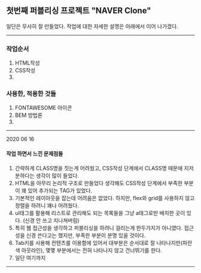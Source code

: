 ## 첫번째 퍼블리싱 프로젝트 "NAVER Clone"

일단은 무사히 잘 만들었다.
작업에 대한 자세한 설명은 아래에서 이어 나가겠다.

--------------------------

### 작업순서
1. HTML작성
2. CSS작성
3. 

### 사용한, 적용한 것들
1. FONTAWESOME 아이콘
2. BEM 방법론
3. 

--------------------------

2020 06 16

#### 작업 하면서 느낀 문제점들
1. 간략하게 CLASS명을 짓는게 어려웠고, CSS작성 단계에서 CLASS명 때문에 지저분하다는 생각이 많이 들었다.
2. HTML을 아무리 논리적 구조로 만들었다 생각해도 CSS작성 단계에서 부족한 부분이 꽤 있어 추가되는 TAG가 있었다.
3. 기본적인 레이아웃을 잡는데 어려움은 없었다. 하지만, flex와 grid를 사용하지 않고 정렬을 하려니 꽤나 어려웠다.
4. ul태그를 활용해 리스트로 관리해도 되는 목록들을 그냥 a태그로만 배치한 곳이 있다. (신경 안 쓰고 지나쳐버림)
5. 특히 웹 접근성을 생각하고 퍼블리싱을 하려니 걸리는게 한두가지가 아니였다. 접근성을 신경 쓴다고는 했지만, 부족한 부분이 분명 있을 것이다.
6. Tab키를 사용해 컨텐츠를 이용함에 있어서 대부분은 순서대로 잘 나타나지만(파란색 아웃라인), 몇몇 부분에서는 전혀 나타나지 않고 건너뛰기를 한다.
7. 일단 여기까지

--------------------------
